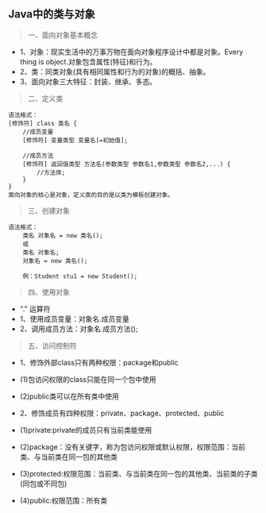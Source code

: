 ## Java中的类与对象
>一、面向对象基本概念

- 1、对象：现实生活中的万事万物在面向对象程序设计中都是对象。Every thing is object.对象包含属性(特征)和行为。
- 2、类：同类对象(具有相同属性和行为的对象)的概括、抽象。
- 3、面向对象三大特征：封装、继承、多态。

>二、定义类
```
语法格式：
[修饰符] class 类名 {
    //成员变量
    [修饰符] 变量类型 变量名[=初始值];

    //成员方法
    [修饰符] 返回值类型 方法名(参数类型 参数名1,参数类型 参数名2,...) {
        //方法体;
    }
}
面向对象的核心是对象，定义类的目的是以类为模板创建对象。
```

>三、创建对象

```
语法格式：
    类名 对象名 = new 类名();
    或
    类名 对象名;
    对象名 = new 类名();

    例：Student stu1 = new Student();
```

>四、使用对象

- "." 运算符
- 1、使用成员变量：对象名.成员变量
- 2、调用成员方法：对象名.成员方法();

>五、访问控制符

- 1、修饰外部class只有两种权限：package和public
- (1)包访问权限的class只能在同一个包中使用
- (2)public类可以在所有类中使用

- 2、修饰成员有四种权限：private、package、protected、public
- (1)private:private的成员只有当前类能使用
- (2)package：没有关键字，称为包访问权限或默认权限，权限范围：当前类、与当前类在同一包的其他类
- (3)protected:权限范围：当前类、与当前类在同一包的其他类、当前类的子类(同包或不同包)
- (4)public:权限范围：所有类
